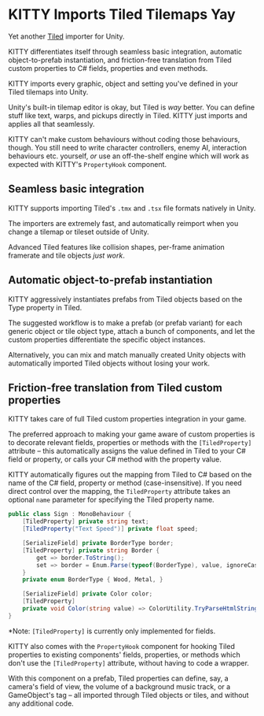 # KITTY Imports Tiled Tilemaps Yay

Yet another [Tiled] importer for Unity.

KITTY differentiates itself through seamless basic integration, automatic object-to-prefab
instantiation, and friction-free translation from Tiled custom properties to C# fields, properties
and even methods.

KITTY imports every graphic, object and setting you've defined in your Tiled tilemaps into Unity.

Unity's built-in tilemap editor is okay, but Tiled is *way* better. You can define stuff like text,
warps, and pickups directly in Tiled. KITTY just imports and applies all that seamlessly.

KITTY can't make custom behaviours without coding those behaviours, though. You still need to write
character controllers, enemy AI, interaction behaviours etc. yourself, *or* use an off-the-shelf
engine which will work as expected with KITTY's `PropertyHook` component.

## Seamless basic integration

KITTY supports importing Tiled's `.tmx` and `.tsx` file formats natively in Unity.

The importers are extremely fast, and automatically reimport when you change a tilemap or tileset
outside of Unity.

Advanced Tiled features like collision shapes, per-frame animation framerate and tile objects
*just work*.

## Automatic object-to-prefab instantiation

KITTY aggressively instantiates prefabs from Tiled objects based on the Type property in Tiled.

The suggested workflow is to make a prefab (or prefab variant) for each generic object or tile
object type, attach a bunch of components, and let the custom properties differentiate the specific
object instances.

Alternatively, you can mix and match manually created Unity objects with automatically imported
Tiled objects without losing your work.

## Friction-free translation from Tiled custom properties

KITTY takes care of full Tiled custom properties integration in your game.

The preferred approach to making your game aware of custom properties is to decorate relevant
fields, properties or methods with the `[TiledProperty]` attribute – this automatically assigns the
value defined in Tiled to your C# field or property, or calls your C# method with the property
value.

KITTY automatically figures out the mapping from Tiled to C# based on the name of the C# field,
property or method (case-insensitive). If you need direct control over the mapping, the
`TiledProperty` attribute takes an optional `name` parameter for specifying the Tiled property name.

```csharp
public class Sign : MonoBehaviour {
	[TiledProperty] private string text;
	[TiledProperty("Text Speed")] private float speed;

	[SerializeField] private BorderType border;
	[TiledProperty] private string Border {
		get => border.ToString();
		set => border = Enum.Parse(typeof(BorderType), value, ignoreCase: true);
	}
	private enum BorderType { Wood, Metal, }

	[SerializeField] private Color color;
	[TiledProperty]
	private void Color(string value) => ColorUtility.TryParseHtmlString(value, out color);
}
```

*Note: `[TiledProperty]` is currently only implemented for fields.

KITTY also comes with the `PropertyHook` component for hooking Tiled properties to existing
components' fields, properties, or methods which don't use the `[TiledProperty]` attribute, without
having to code a wrapper.

With this component on a prefab, Tiled properties can define, say, a camera's field of view, the
volume of a background music track, or a GameObject's tag – all imported through Tiled objects or
tiles, and without any additional code.

[Tiled]: https://www.mapeditor.org/